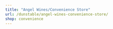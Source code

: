 ```yaml
---
title: "Angel Wines/Convenience Store"
url: /dunstable/angel-wines-convenience-store/
shop: convenience
---
```

